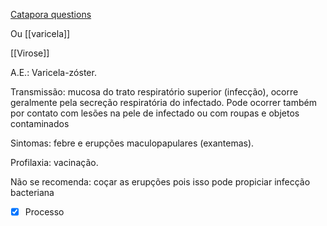 [Catapora questions](Catapora%20questions.md)

Ou [[varicela]]

[[Virose]]

A.E.: Varicela-zóster.

Transmissão: mucosa do trato respiratório superior (infecção), ocorre geralmente pela secreção respiratória do infectado. Pode ocorrer também por contato com lesões na pele de infectado ou com roupas e objetos contaminados

Sintomas: febre e erupções maculopapulares (exantemas).

Profilaxia: vacinação.

Não se recomenda: coçar as erupções pois isso pode propiciar infecção bacteriana

- [x] Processo 
